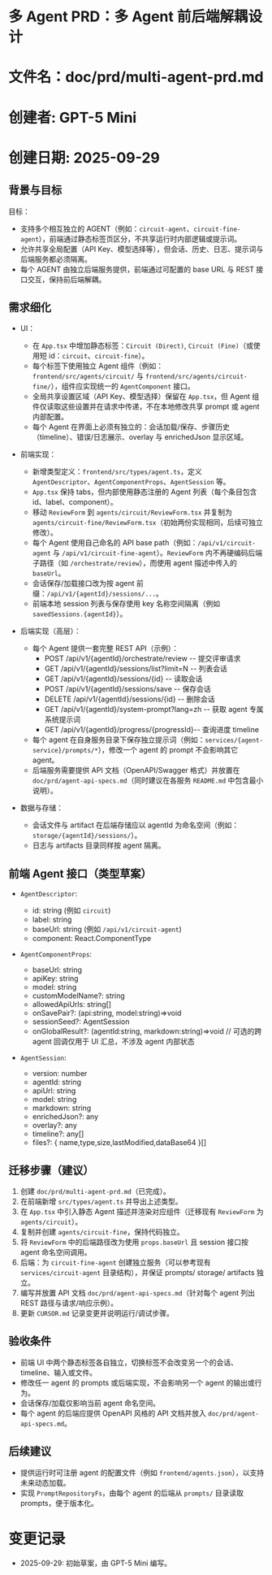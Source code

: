 # 多 Agent PRD：多 Agent 前后端解耦设计
# 文件名：doc/prd/multi-agent-prd.md
# 创建者: GPT-5 Mini
# 创建日期: 2025-09-29

## 背景与目标

目标：
- 支持多个相互独立的 AGENT（例如：`circuit-agent`、`circuit-fine-agent`），前端通过静态标签页区分，不共享运行时内部逻辑或提示词。
- 允许共享全局配置（API Key、模型选择等），但会话、历史、日志、提示词与后端服务都必须隔离。
- 每个 AGENT 由独立后端服务提供，前端通过可配置的 base URL 与 REST 接口交互，保持前后端解耦。


## 需求细化

- UI：
  - 在 `App.tsx` 中增加静态标签：`Circuit (Direct)`, `Circuit (Fine)`（或使用短 id：`circuit`、`circuit-fine`）。
  - 每个标签下使用独立 Agent 组件（例如：`frontend/src/agents/circuit/` 与 `frontend/src/agents/circuit-fine/`），组件应实现统一的 `AgentComponent` 接口。
  - 全局共享设置区域（API Key、模型选择）保留在 `App.tsx`，但 Agent 组件仅读取这些设置并在请求中传递，不在本地修改共享 prompt 或 agent 内部配置。
  - 每个 Agent 在界面上必须有独立的：会话加载/保存、步骤历史（timeline）、错误/日志展示、overlay 与 enrichedJson 显示区域。

- 前端实现：
  - 新增类型定义：`frontend/src/types/agent.ts`，定义 `AgentDescriptor`、`AgentComponentProps`、`AgentSession` 等。
  - `App.tsx` 保持 tabs，但内部使用静态注册的 Agent 列表（每个条目包含 id、label、component）。
  - 移动 `ReviewForm` 到 `agents/circuit/ReviewForm.tsx` 并复制为 `agents/circuit-fine/ReviewForm.tsx`（初始两份实现相同，后续可独立修改）。
  - 每个 Agent 使用自己命名的 API base path（例如：`/api/v1/circuit-agent` 与 `/api/v1/circuit-fine-agent`）。`ReviewForm` 内不再硬编码后端子路径（如 `/orchestrate/review`），而使用 agent 描述中传入的 `baseUrl`。
  - 会话保存/加载接口改为按 agent 前缀：`/api/v1/{agentId}/sessions/...`。
  - 前端本地 session 列表与保存使用 key 名称空间隔离（例如 `savedSessions.{agentId}`）。

- 后端实现（高层）：
  - 每个 Agent 提供一套完整 REST API（示例）：
    - POST /api/v1/{agentId}/orchestrate/review    -- 提交评审请求
    - GET  /api/v1/{agentId}/sessions/list?limit=N  -- 列表会话
    - GET  /api/v1/{agentId}/sessions/{id}         -- 读取会话
    - POST /api/v1/{agentId}/sessions/save         -- 保存会话
    - DELETE /api/v1/{agentId}/sessions/{id}      -- 删除会话
    - GET  /api/v1/{agentId}/system-prompt?lang=zh -- 获取 agent 专属系统提示词
    - GET  /api/v1/{agentId}/progress/{progressId}-- 查询进度 timeline
  - 每个 agent 在自身服务目录下保存独立提示词（例如：`services/{agent-service}/prompts/*`），修改一个 agent 的 prompt 不会影响其它 agent。
  - 后端服务需要提供 API 文档（OpenAPI/Swagger 格式）并放置在 `doc/prd/agent-api-specs.md`（同时建议在各服务 `README.md` 中包含最小说明）。

- 数据与存储：
  - 会话文件与 artifact 在后端存储应以 agentId 为命名空间（例如：`storage/{agentId}/sessions/`）。
  - 日志与 artifacts 目录同样按 agent 隔离。


## 前端 Agent 接口（类型草案）

- `AgentDescriptor`:
  - id: string (例如 `circuit`)
  - label: string
  - baseUrl: string (例如 `/api/v1/circuit-agent`)
  - component: React.ComponentType<AgentComponentProps>

- `AgentComponentProps`:
  - baseUrl: string
  - apiKey: string
  - model: string
  - customModelName?: string
  - allowedApiUrls: string[]
  - onSavePair?: (api:string, model:string)=>void
  - sessionSeed?: AgentSession
  - onGlobalResult?: (agentId:string, markdown:string)=>void  // 可选的跨 agent 回调仅用于 UI 汇总，不涉及 agent 内部状态

- `AgentSession`:
  - version: number
  - agentId: string
  - apiUrl: string
  - model: string
  - markdown: string
  - enrichedJson?: any
  - overlay?: any
  - timeline?: any[]
  - files?: { name,type,size,lastModified,dataBase64 }[]


## 迁移步骤（建议）

1. 创建 `doc/prd/multi-agent-prd.md`（已完成）。
2. 在前端新增 `src/types/agent.ts` 并导出上述类型。
3. 在 `App.tsx` 中引入静态 Agent 描述并渲染对应组件（迁移现有 `ReviewForm` 为 `agents/circuit`）。
4. 复制并创建 `agents/circuit-fine`，保持代码独立。
5. 将 `ReviewForm` 中的后端路径改为使用 `props.baseUrl` 且 session 接口按 agent 命名空间调用。
6. 后端：为 `circuit-fine-agent` 创建独立服务（可以参考现有 `services/circuit-agent` 目录结构），并保证 prompts/ storage/ artifacts 独立。
7. 编写并放置 API 文档 `doc/prd/agent-api-specs.md`（针对每个 agent 列出 REST 路径与请求/响应示例）。
8. 更新 `CURSOR.md` 记录变更并说明运行/调试步骤。


## 验收条件

- 前端 UI 中两个静态标签各自独立，切换标签不会改变另一个的会话、timeline、输入或文件。
- 修改任一 agent 的 prompts 或后端实现，不会影响另一个 agent 的输出或行为。
- 会话保存/加载仅影响当前 agent 命名空间。
- 每个 agent 的后端应提供 OpenAPI 风格的 API 文档并放入 `doc/prd/agent-api-specs.md`。


## 后续建议

- 提供运行时可注册 agent 的配置文件（例如 `frontend/agents.json`），以支持未来动态加载。
- 实现 `PromptRepositoryFs`，由每个 agent 的后端从 `prompts/` 目录读取 prompts，便于版本化。


# 变更记录

- 2025-09-29: 初始草案，由 GPT-5 Mini 编写。

